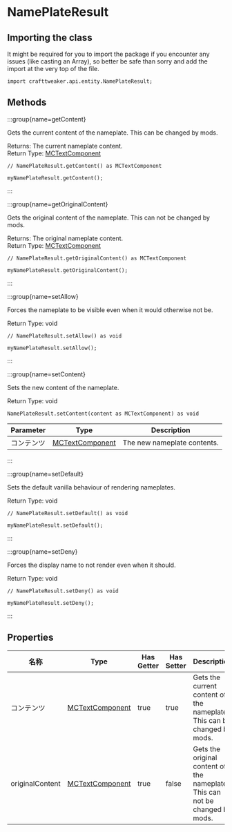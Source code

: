# NamePlateResult

## Importing the class

It might be required for you to import the package if you encounter any issues (like casting an Array), so better be safe than sorry and add the import at the very top of the file.
```zenscript
import crafttweaker.api.entity.NamePlateResult;
```


## Methods

:::group{name=getContent}

Gets the current content of the nameplate. This can be changed by mods.

Returns: The current nameplate content.  
Return Type: [MCTextComponent](/vanilla/api/util/text/MCTextComponent)

```zenscript
// NamePlateResult.getContent() as MCTextComponent

myNamePlateResult.getContent();
```

:::

:::group{name=getOriginalContent}

Gets the original content of the nameplate. This can not be changed by mods.

Returns: The original nameplate content.  
Return Type: [MCTextComponent](/vanilla/api/util/text/MCTextComponent)

```zenscript
// NamePlateResult.getOriginalContent() as MCTextComponent

myNamePlateResult.getOriginalContent();
```

:::

:::group{name=setAllow}

Forces the nameplate to be visible even when it would otherwise not be.

Return Type: void

```zenscript
// NamePlateResult.setAllow() as void

myNamePlateResult.setAllow();
```

:::

:::group{name=setContent}

Sets the new content of the nameplate.

Return Type: void

```zenscript
NamePlateResult.setContent(content as MCTextComponent) as void
```

| Parameter | Type                                                      | Description                 |
| --------- | --------------------------------------------------------- | --------------------------- |
| コンテンツ     | [MCTextComponent](/vanilla/api/util/text/MCTextComponent) | The new nameplate contents. |


:::

:::group{name=setDefault}

Sets the default vanilla behaviour of rendering nameplates.

Return Type: void

```zenscript
// NamePlateResult.setDefault() as void

myNamePlateResult.setDefault();
```

:::

:::group{name=setDeny}

Forces the display name to not render even when it should.

Return Type: void

```zenscript
// NamePlateResult.setDeny() as void

myNamePlateResult.setDeny();
```

:::


## Properties

| 名称              | Type                                                      | Has Getter | Has Setter | Description                                                                                |
| --------------- | --------------------------------------------------------- | ---------- | ---------- | ------------------------------------------------------------------------------------------ |
| コンテンツ           | [MCTextComponent](/vanilla/api/util/text/MCTextComponent) | true       | true       | Gets the current content of the nameplate. <br />  This can be changed by mods.      |
| originalContent | [MCTextComponent](/vanilla/api/util/text/MCTextComponent) | true       | false      | Gets the original content of the nameplate. <br />  This can not be changed by mods. |


